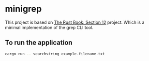 # minigrep

This project is based on [The Rust Book: Section 12](https://doc.rust-lang.org/book/ch12-00-an-io-project.html) project. Which is a minimal implementation of the grep CLI tool.

## To run the application

``` bash
cargo run -- searchstring example-filename.txt
```
